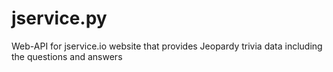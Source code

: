 # jservice.py
Web-API for jservice.io website that provides Jeopardy trivia data including the questions and answers
